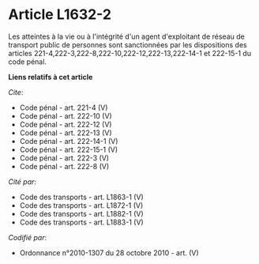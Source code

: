 # Article L1632-2

Les atteintes à la vie ou à l'intégrité d'un agent d'exploitant de réseau de transport public de personnes sont sanctionnées
par les dispositions des articles 221-4,222-3,222-8,222-10,222-12,222-13,222-14-1 et 222-15-1 du code pénal.

**Liens relatifs à cet article**

_Cite_:

  - Code pénal - art. 221-4 (V)
  - Code pénal - art. 222-10 (V)
  - Code pénal - art. 222-12 (V)
  - Code pénal - art. 222-13 (V)
  - Code pénal - art. 222-14-1 (V)
  - Code pénal - art. 222-15-1 (V)
  - Code pénal - art. 222-3 (V)
  - Code pénal - art. 222-8 (V)

_Cité par_:

  - Code des transports - art. L1863-1 (V)
  - Code des transports - art. L1872-1 (V)
  - Code des transports - art. L1882-1 (V)
  - Code des transports - art. L1883-1 (V)

_Codifié par_:

  - Ordonnance n°2010-1307 du 28 octobre 2010 - art. (V)
